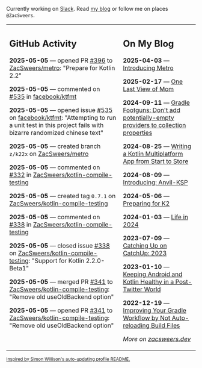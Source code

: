 Currently working on [Slack](https://slack.com/). Read [my blog](https://zacsweers.dev/) or follow me on places `@ZacSweers`.

<table><tr><td valign="top" width="60%">

## GitHub Activity
<!-- githubActivity starts -->
**2025-05-05** — opened PR [#396](https://github.com/ZacSweers/metro/pull/396) to [ZacSweers/metro](https://github.com/ZacSweers/metro): "Prepare for Kotlin 2.2"

**2025-05-05** — commented on [#535](https://github.com/facebook/ktfmt/issues/535#issuecomment-2851960557) in [facebook/ktfmt](https://github.com/facebook/ktfmt)

**2025-05-05** — opened issue [#535](https://github.com/facebook/ktfmt/issues/535) on [facebook/ktfmt](https://github.com/facebook/ktfmt): "Attempting to run a unit test in this project fails with bizarre randomized chinese text"

**2025-05-05** — created branch `z/k22x` on [ZacSweers/metro](https://github.com/ZacSweers/metro)

**2025-05-05** — commented on [#332](https://github.com/ZacSweers/kotlin-compile-testing/issues/332#issuecomment-2851857034) in [ZacSweers/kotlin-compile-testing](https://github.com/ZacSweers/kotlin-compile-testing)

**2025-05-05** — created tag `0.7.1` on [ZacSweers/kotlin-compile-testing](https://github.com/ZacSweers/kotlin-compile-testing)

**2025-05-05** — commented on [#338](https://github.com/ZacSweers/kotlin-compile-testing/issues/338#issuecomment-2851853903) in [ZacSweers/kotlin-compile-testing](https://github.com/ZacSweers/kotlin-compile-testing)

**2025-05-05** — closed issue [#338](https://github.com/ZacSweers/kotlin-compile-testing/issues/338) on [ZacSweers/kotlin-compile-testing](https://github.com/ZacSweers/kotlin-compile-testing): "Support for Kotlin 2.2.0-Beta1"

**2025-05-05** — merged PR [#341](https://github.com/ZacSweers/kotlin-compile-testing/pull/341) to [ZacSweers/kotlin-compile-testing](https://github.com/ZacSweers/kotlin-compile-testing): "Remove old useOldBackend option"

**2025-05-05** — opened PR [#341](https://github.com/ZacSweers/kotlin-compile-testing/pull/341) to [ZacSweers/kotlin-compile-testing](https://github.com/ZacSweers/kotlin-compile-testing): "Remove old useOldBackend option"
<!-- githubActivity ends -->
</td><td valign="top" width="40%">

## On My Blog
<!-- blog starts -->
**2025-04-03** — [Introducing Metro](https://www.zacsweers.dev/introducing-metro/)

**2025-02-17** — [One Last View of Mom](https://www.zacsweers.dev/one-last-view-of-mom/)

**2024-09-11** — [Gradle Footguns: Don't add potentially-empty providers to collection properties](https://www.zacsweers.dev/gradle-footgun-adding-empty-providers-to-collection-properties/)

**2024-08-25** — [Writing a Kotlin Multiplatform App from Start to Store](https://www.zacsweers.dev/writing-a-kotlin-multiplatform-app-from-start-to-store/)

**2024-08-09** — [Introducing: Anvil-KSP](https://www.zacsweers.dev/introducing-anvil-ksp/)

**2024-05-06** — [Preparing for K2](https://www.zacsweers.dev/preparing-for-k2/)

**2024-01-03** — [Life in 2024](https://www.zacsweers.dev/life-in-2024/)

**2023-07-09** — [Catching Up on CatchUp: 2023](https://www.zacsweers.dev/catching-up-on-catchup-2023/)

**2023-01-10** — [Keeping Android and Kotlin Healthy in a Post-Twitter World](https://www.zacsweers.dev/keeping-android-healthy/)

**2022-12-19** — [Improving Your Gradle Workflow by Not Auto-reloading Build Files](https://www.zacsweers.dev/improving-your-workflow-by-not-auto-reloading-build-files/)
<!-- blog ends -->
_More on [zacsweers.dev](https://zacsweers.dev/)_
</td></tr></table>

<sub><a href="https://simonwillison.net/2020/Jul/10/self-updating-profile-readme/">Inspired by Simon Willison's auto-updating profile README.</a></sub>